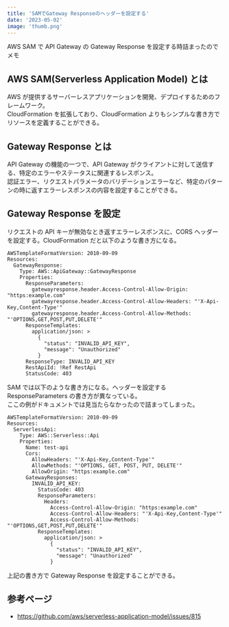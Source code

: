 ```yaml
---
title: 'SAMでGateway Responseのヘッダーを設定する'
date: '2023-05-02'
image: 'thumb.png'
---
```


AWS SAM で API Gateway の Gateway Response を設定する時詰まったのでメモ

## AWS SAM(Serverless Application Model) とは

AWS が提供するサーバーレスアプリケーションを開発、デプロイするためのフレームワーク。  
CloudFormation を拡張しており、CloudFormation よりもシンプルな書き方でリソースを定義することができる。

## Gateway Response とは

API Gateway の機能の一つで、API Gateway がクライアントに対して送信する、特定のエラーやステータスに関連するレスポンス。  
認証エラー、リクエストパラメータのバリデーションエラーなど、特定のパターンの時に返すエラーレスポンスの内容を設定することができる。

## Gateway Response を設定

リクエストの API キーが無効なとき返すエラーレスポンスに、CORS ヘッダーを設定する。CloudFormation だと以下のような書き方になる。

```yaml:cloudformation
AWSTemplateFormatVersion: 2010-09-09
Resources:
  GatewayResponse:
    Type: AWS::ApiGateway::GatewayResponse
    Properties:
      ResponseParameters:
        gatewayresponse.header.Access-Control-Allow-Origin: "https:example.com"
        gatewayresponse.header.Access-Control-Allow-Headers: "'X-Api-Key,Content-Type'"
        gatewayresponse.header.Access-Control-Allow-Methods: "'OPTIONS,GET,POST,PUT,DELETE'"
      ResponseTemplates:
        application/json: >
          {
            "status": "INVALID_API_KEY",
            "message": "Unauthorized"
          }
      ResponseType: INVALID_API_KEY
      RestApiId: !Ref RestApi
      StatusCode: 403
```

SAM では以下のような書き方になる。ヘッダーを設定する ResponseParameters の書き方が異なっている。  
ここの例がドキュメントでは見当たらなかったので詰まってしまった。

```yaml:sam
AWSTemplateFormatVersion: 2010-09-09
Resources:
  ServerlessApi:
    Type: AWS::Serverless::Api
    Properties:
      Name: test-api
      Cors:
        AllowHeaders: "'X-Api-Key,Content-Type'"
        AllowMethods: "'OPTIONS, GET, POST, PUT, DELETE'"
        AllowOrigin: "https:example.com"
      GatewayResponses:
        INVALID_API_KEY:
          StatusCode: 403
          ResponseParameters:
            Headers:
              Access-Control-Allow-Origin: "https:example.com"
              Access-Control-Allow-Headers: "'X-Api-Key,Content-Type'"
              Access-Control-Allow-Methods: "'OPTIONS,GET,POST,PUT,DELETE'"
          ResponseTemplates:
            application/json: >
              {
                "status": "INVALID_API_KEY",
                "message": "Unauthorized"
              }
```

上記の書き方で Gateway Response を設定することができる。

## 参考ページ

- https://github.com/aws/serverless-application-model/issues/815
